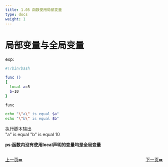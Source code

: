 ```yaml
---
title: 1.05 函数使用局部变量   
type: docs
weight: 1
---
```


# 局部变量与全局变量   
exp:
```bash
#!/bin/bash

func ()
{
  local a=5
  b=10
}

func

echo "\"a\" is equal $a"
echo "\"b\" is equal $b"
```   
执行脚本输出     
"a" is equal 
"b" is equal 10    

**ps:函数内没有使用local声明的变量均是全局变量**   

<div style="display: flex;justify-content: space-between;align-items: center;">
<p><a href="https://books.linuxwt.com/linuxwtabs/ChapterOne/Fuza_Function3">上一页➡️</a></p>
<p><a href="https://books.linuxwt.com/linuxwtabs/ChapterOne/Fuza_Function5">下一页➡️</a></p>
</div>